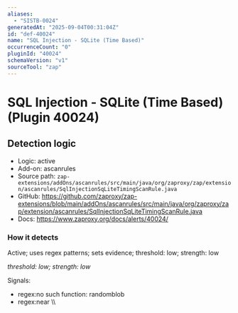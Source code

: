 ```yaml
---
aliases:
  - "SISTB-0024"
generatedAt: "2025-09-04T00:31:04Z"
id: "def-40024"
name: "SQL Injection - SQLite (Time Based)"
occurrenceCount: "0"
pluginId: "40024"
schemaVersion: "v1"
sourceTool: "zap"
---
```


# SQL Injection - SQLite (Time Based) (Plugin 40024)

## Detection logic

- Logic: active
- Add-on: ascanrules
- Source path: `zap-extensions/addOns/ascanrules/src/main/java/org/zaproxy/zap/extension/ascanrules/SqlInjectionSqLiteTimingScanRule.java`
- GitHub: https://github.com/zaproxy/zap-extensions/blob/main/addOns/ascanrules/src/main/java/org/zaproxy/zap/extension/ascanrules/SqlInjectionSqLiteTimingScanRule.java
- Docs: https://www.zaproxy.org/docs/alerts/40024/

### How it detects

Active; uses regex patterns; sets evidence; threshold: low; strength: low

_threshold: low; strength: low_

Signals:
- regex:no such function: randomblob
- regex:near \\\


